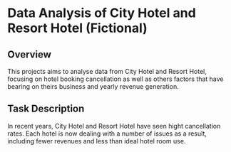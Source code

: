 # Data Analysis of City Hotel and Resort Hotel (Fictional)

## Overview

This projects aims to analyse data from City Hotel and Resort Hotel, focusing on hotel booking cancellation as well as others factors that have bearing on theirs business and yearly revenue generation.

## Task Description

In recent years, City Hotel and Resort Hotel have seen hight cancellation rates. Each hotel is now dealing with a number of issues as a result, including fewer revenues and less than ideal hotel room use.
